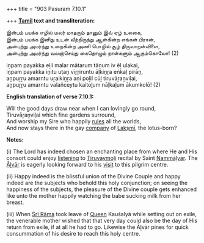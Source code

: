 +++
title = "903 Pasuram 7.10.1"

+++
**[Tamil](/definition/tamil#history "show Tamil definitions") text and transliteration:**

இன்பம் பயக்க எழில் மலர் மாதரும் தானும் இவ் ஏழ் உலகை,  
இன்பம் பயக்க இனிது உடன் வீற்றிருந்து ஆள்கின்ற எங்கள் பிரான்,  
அன்புற்று அமர்ந்து உறைகின்ற அணி பொழில் சூழ் திருவாறன்விளை,  
அன்புற்று அமர்ந்து வலஞ்செய்து கைதொழும் நாள்களும் ஆகும்கொலோ! (2)

iṉpam payakka eḻil malar mātarum tāṉum iv ēḻ ulakai,  
iṉpam payakka iṉitu uṭaṉ vīṟṟiruntu āḷkiṉṟa eṅkaḷ pirāṉ,  
aṉpuṟṟu amarntu uṟaikiṉṟa aṇi poḻil cūḻ tiruvāṟaṉviḷai,  
aṉpuṟṟu amarntu valañceytu kaitoḻum nāḷkaḷum ākumkolō! (2)

**English translation of verse 7.10.1:**

Will the good days draw near when I can lovingly go round,  
Tiruvāṟaṉviḷai which fine gardens surround,  
And worship my Sire who happily [rules](/definition/rules#history "show rules definitions") all the worlds,  
And now stays there in the gay [company](/definition/company#history "show company definitions") of [Lakṣmī](/definition/lakshmi#vaishnavism "show Lakṣmī definitions"), the lotus-born?

**Notes:**

\(i\) The Lord has indeed chosen an enchanting place from where He and His consort could enjoy [listening](/definition/listening#history "show listening definitions") to [Tiruvāymoḻi](/definition/tiruvaymoli#vaishnavism "show Tiruvāymoḻi definitions") recital by Saint [Nammāḻvār](/definition/nammalvar#vaishnavism "show Nammāḻvār definitions"). The [Āḻvār](/definition/aḻvar#vaishnavism "show Āḻvār definitions") is eagerly looking forward to his [visit](/definition/visit#history "show visit definitions") to this pilgrim centre.

\(ii\) Happy indeed is the blissful union of the Divine Couple and happy indeed are the subjects who behold this holy conjunction; on seeing the happiness of the subjects, the pleasure of the Divine couple gets enhanced like unto the mother happily watching the babe sucking milk from her breast.

\(iii\) When [Śrī Rāma](/definition/shrirama#history "show Śrī Rāma definitions") took leave of [Queen](/definition/queen#history "show Queen definitions") Kauśalyā while setting out on exile, the venerable mother wished that that very day could also be the day of His return from exile, if at all he had to go. Likewise the Āḻvār pines for quick consummation of his desire to reach this holy centre.


